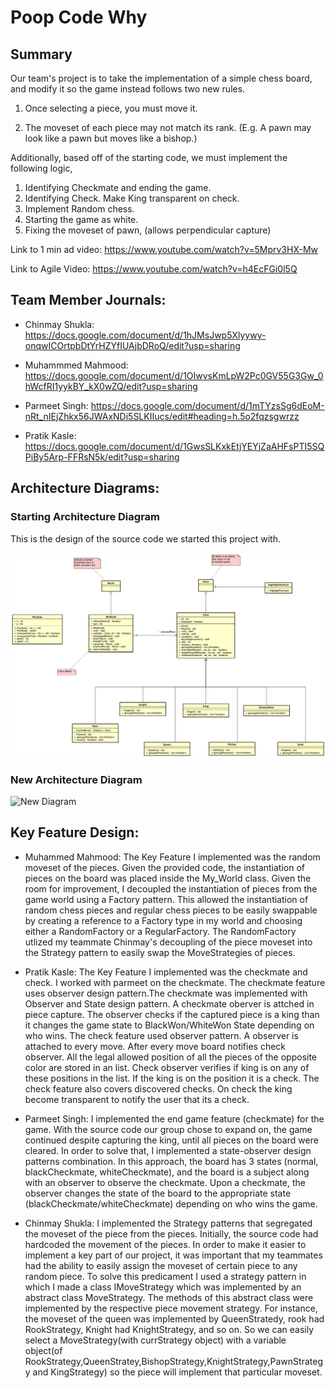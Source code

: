 # Poop Code Why

## Summary 

Our team's project is to take the implementation of a simple chess board, and modify it so the game instead follows two new rules.

1. Once selecting a piece, you must move it.

1. The moveset of each piece may not match its rank. (E.g. A pawn may look like a pawn but moves like a bishop.)

Additionally, based off of the starting code, we must implement the following logic, 

1. Identifying Checkmate and ending the game.
2. Identifying Check. Make King transparent on check.
3. Implement Random chess.
4. Starting the game as white.
5. Fixing the moveset of pawn, (allows perpendicular capture) 

Link to 1 min ad video: https://www.youtube.com/watch?v=5Mprv3HX-Mw

Link to Agile Video: https://www.youtube.com/watch?v=h4EcFGi0l5Q

## Team Member Journals:

* Chinmay Shukla: https://docs.google.com/document/d/1hJMsJwp5Xlyywy-onqwICOrtpbDtYrHZYfIUAjbDRoQ/edit?usp=sharing

* Muhammmed Mahmood: https://docs.google.com/document/d/1OIwvsKmLpW2Pc0GV55G3Gw_0hWcfRI1yykBY_kX0wZQ/edit?usp=sharing

* Parmeet Singh: https://docs.google.com/document/d/1mTYzsSg6dEoM-nRt_nIEjZhkx56JWAxNDi5SLKIIucs/edit#heading=h.5o2fqzsgwrzz

* Pratik Kasle: https://docs.google.com/document/d/1GwsSLKxkEtjYEYjZaAHFsPTI5SQPiBy5Arp-FFRsN5k/edit?usp=sharing

## Architecture Diagrams:

### Starting Architecture Diagram

This is the design of the source code we started this project with.

![Old Diagram](/diagrams/old-design.png)

### New Architecture Diagram


![New Diagram](https://user-images.githubusercontent.com/89881906/144729744-41212a56-3820-4dca-8fb3-bc4a89f6d968.png)




## Key Feature Design:

* Muhammed Mahmood: The Key Feature I implemented was the random moveset of the pieces. Given the provided code, the instantiation of pieces on the board was placed inside the My_World class. Given the room for improvement, I decoupled the instantiation of pieces from the game world using a Factory pattern. This allowed the instantiation of random chess pieces and regular chess pieces to be easily swappable by creating a reference to a Factory type in my world and choosing either a RandomFactory or a RegularFactory. The RandomFactory utlized my teammate Chinmay's decoupling of the piece moveset into the Strategy pattern to easily swap the MoveStrategies of pieces.   

* Pratik Kasle: The Key Feature I implemented was the checkmate and check. I worked with parmeet on the checkmate. The checkmate feature uses observer design pattern.The checkmate was implemented with Observer and State design pattern. A checkmate oberver is attched in piece capture. The observer checks if the captured piece is a king than it changes the game state to BlackWon/WhiteWon State depending on who wins. The check feature used observer pattern. A observer is attached to every move. After every move board notifies check observer. All the legal allowed position of all the pieces of the opposite color are stored in an list.  Check observer verifies if king is on any of these positions in the list. If the king is on the position it is a check. The check feature also covers discovered checks. 
On check the king become transparent to notify the user that its a check.

* Parmeet Singh: I implemented the end game feature (checkmate) for the game. With the source code our group chose to expand on, the game continued despite capturing the king, until all pieces on the board were cleared. In order to solve that, I implemented a state-observer design patterns combination. In this approach, the board has 3 states (normal, blackCheckmate, whiteCheckmate), and the board is a subject along with an observer to observe the checkmate. Upon a checkmate, the observer changes the state of the board to the appropriate state (blackCheckmate/whiteCheckmate) depending on who wins the game.

* Chinmay Shukla: I implemented the Strategy patterns that segregated the moveset of the piece from the pieces. Initially, the source code had hardcoded the movement of the pieces. In order to make it easier to implement a key part of our project, it was important that my teammates had the ability to easily assign the moveset of certain piece to any random piece. To solve this predicament I used a strategy pattern in which I made a class IMoveStrategy which was implemented by an abstract class MoveStrategy. The methods of this abstract class were implemented by the respective piece movement strategy. For instance, the moveset of the queen was implemented by QueenStratedy, rook had RookStrategy, Knight had KnightStrategy, and so on. So we can easily select a MoveStrategy(with currStrategy object) with a variable object(of RookStrategy,QueenStratey,BishopStrategy,KnightStrategy,PawnStrategy and KingStrategy) so the piece will implement that particular moveset.












